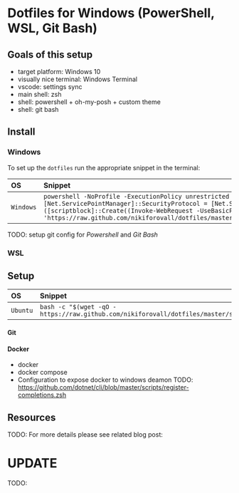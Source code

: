 Dotfiles for Windows (PowerShell, WSL, Git Bash)
============================================================

Goals of this setup
-------------------

- target platform: Windows 10
- visually nice terminal: Windows Terminal
- vscode: settings sync
- main shell: zsh
- shell: powershell + oh-my-posh + custom theme
- shell: git bash

Install
--------

### Windows

To set up the `dotfiles` run the appropriate snippet in the terminal:

| OS | Snippet |
|:---|:---|
| `Windows` | `powershell -NoProfile -ExecutionPolicy unrestricted -Command "[Net.ServicePointManager]::SecurityProtocol = [Net.SecurityProtocolType]::Tls12; &([scriptblock]::Create((Invoke-WebRequest -UseBasicParsing 'https://raw.github.com/nikiforovall/dotfiles/master/src/windows/app_install.ps1')))` |

TODO: setup git config for *Powershell* and *Git Bash*
### WSL
Setup
-----

| OS | Snippet |
|:---|:---|
| `Ubuntu` | `bash -c "$(wget -qO - https://raw.github.com/nikiforovall/dotfiles/master/src/wsl/os/install.sh)"` |
#### Git

#### Docker
* docker
* docker compose
* Configuration to expose docker to windows deamon
TODO: https://github.com/dotnet/cli/blob/master/scripts/register-completions.zsh

## Resources

TODO:
For more details please see related blog post:


# UPDATE
TODO:
